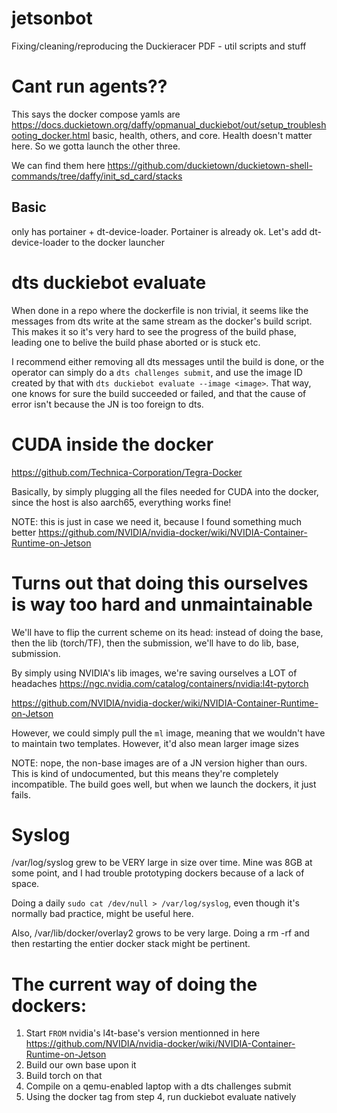 # jetsonbot
Fixing/cleaning/reproducing the Duckieracer PDF - util scripts and stuff

# Cant run agents??

This says the docker compose yamls are https://docs.duckietown.org/daffy/opmanual_duckiebot/out/setup_troubleshooting_docker.html 
basic, health, others, and core. Health doesn't matter here. So we gotta launch the other three.

We can find them here https://github.com/duckietown/duckietown-shell-commands/tree/daffy/init_sd_card/stacks

## Basic

only has portainer + dt-device-loader. Portainer is already ok. Let's add dt-device-loader to the docker launcher

# dts duckiebot evaluate

When done in a repo where the dockerfile is non trivial, it seems like the messages from dts write at the same stream as the docker's build script.
This makes it so it's very hard to see the progress of the build phase, leading one to belive the build phase aborted or is stuck etc.

I recommend either removing all dts messages until the build is done, or the operator can simply do a `dts challenges submit`, and use the image ID
created by that with `dts duckiebot evaluate --image <image>`. That way, one knows for sure the build succeeded or failed, and that the cause of error
isn't because the JN is too foreign to dts.

# CUDA inside the docker

https://github.com/Technica-Corporation/Tegra-Docker

Basically, by simply plugging all the files needed for CUDA into the docker, since the host is also aarch65, everything works fine!

NOTE: this is just in case we need it, because I found something much better https://github.com/NVIDIA/nvidia-docker/wiki/NVIDIA-Container-Runtime-on-Jetson

# Turns out that doing this ourselves is way too hard and unmaintainable

We'll have to flip the current scheme on its head: instead of doing the base, then the lib (torch/TF), then the submission,
we'll have to do lib, base, submission.

By simply using NVIDIA's lib images, we're saving ourselves a LOT of headaches https://ngc.nvidia.com/catalog/containers/nvidia:l4t-pytorch

https://github.com/NVIDIA/nvidia-docker/wiki/NVIDIA-Container-Runtime-on-Jetson

However, we could simply pull the `ml` image, meaning that we wouldn't have to maintain two templates. However, it'd also mean larger image sizes

NOTE: nope, the non-base images are of a JN version higher than ours. This is kind of undocumented, but this means they're completely incompatible. The build
goes well, but when we launch the dockers, it just fails.

# Syslog

/var/log/syslog grew to be VERY large in size over time. Mine was 8GB at some point, and I had trouble prototyping dockers because of a lack of space.

Doing a daily `sudo cat /dev/null > /var/log/syslog`, even though it's normally bad practice, might be useful here.

Also, /var/lib/docker/overlay2 grows to be very large. Doing a rm -rf and then restarting the entier docker stack might be pertinent.

# The current way of doing the dockers:

1. Start `FROM` nvidia's l4t-base's version mentionned in here https://github.com/NVIDIA/nvidia-docker/wiki/NVIDIA-Container-Runtime-on-Jetson
2. Build our own base upon it
3. Build torch on that
4. Compile on a qemu-enabled laptop with a dts challenges submit
5. Using the docker tag from step 4, run duckiebot evaluate natively